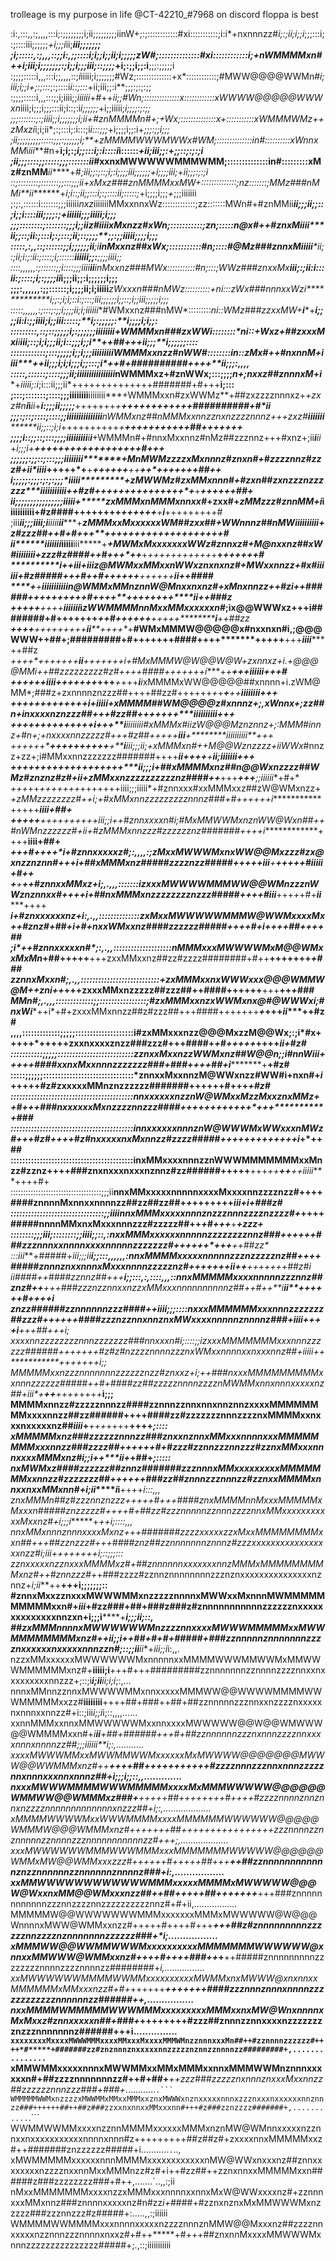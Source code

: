 trolleage is my purpose in life 
@CT-42210_#7968 on discord
floppa is best

:i:,:::,,:;,,,,:::i;:;;;;;;;;i;ii;;;;;;;;;iinW+;:;::::::::::::#xi:::::::::::;i:i*+nxnnnzz#*i;:;ii;i;;i*;;;:::i;:;::::iii;;;;;;*+i;;;i*ii;***iii;;;;;;;
;i;:::::,:;,,,::;;i:,;;::::i;i;;i;;ii;i;;;;;zW#;::::::::::::::#xi::::::::::::i;+nWMMMMxn#++*i;iii;i;;;*;;;;:;i;;i;;;iii;::;;;;*+i;:;;i;;:i**;;;:;;;;;i
:;;;;:::::i,,,:::i;;,,,,::;*i*iiiii;i;;;;;;;#Wz;::::::::::::::+x*::::::::::::;#MWW@@@@WWMn#*i;iii;i;;i+;:;:::*;:;::::i*i::;:::*+ii;iii;;:i**;;;:;:;:;;
:;;;;:::::i,,,:::;;i;iiii;;*iiiiii*+#++*ii;;#Wn;::::::::::::::*x*::::::::::::xWWWW@@@@@WWWxn*iiii;i;;;i;;;:::ii;i::;:i*i;;;;;;*+i;;iiiii;***i;;;;:;:;;
;;;:::::::;:;iiii;;i;;;;;;;i;*ii+#znMMMMn#+;+Wx;::::::::::::::*x+:::::::::::xWMMMWMz+***+zMxz*i*i;i;ii*;:;:::i;:i:::;i*i:::;;;*+i;;;;i;;:i+*;;;:;;i;;;
;ii;;;;;;;;;:::::;;;:;;;;;;i;**+zMMMMWWWMWWx#WM;::::::::::::::in#::::::::::xWnnxMM*i*iii***#n+**i;i;:;*i;;:::i;:i::::i*i::::::*+ii;iii;;:*+*;;::;:;:;i
;ii;;;::::;;:::::;;;:::::::ii*#xxnxMWWWWWMMMWMM;::::::::::::::in#:::::::::xMz#znMM***ii*****+#***;iii;*;:;::;i;:i;;;;iii;;;;;;*+i;;;;iii;*+*ii;;;:;:;i
::;::::::::;:::::::;;:::;;;ii+xMxz###znMMMMxxMW+::::::::::::::;nz:::::::;MMz###nMMi**ii*******+*i;i::;ii;;:::i;:;::::ii;:::::;*+i;;;;i;;;*+*;;;iiiiiii
;:;:,::::::i:::::::;;;iiiiii*nxz*iiiiiiiMMxxnnxWz:::::::::::::;zz:::::::MWn#+#znMMii*************ii;;;ii;;::;i;;i::::iii;;;;:;*+iiiiii;;;***iiiii;i;;;
;;;::::::::;:::::::;;;i;;ii*z#*i***ii**ixMxnzz#xWn;:::::::::::;zn;:::::n@x#++#znxMiiii*****ii****;;::;ii:;:::i;:;:::;ii;::;;;;**;;:;;iiii****i;;;;i;;;
:::::,:,,::;::::::;;i;;;;;;**ii****;i**inMxxnz##xWx;:::::::::::#n;::::#@Mz###znnxMiiii*****i*****ii;:;ii;i:;:ii:;::::;i;::::::**iiiiii;;:***;;;;iiii;;
::::,,,,,,:;::::::;;i::::;;;iii*i**ii**inMxxnz###MWx:::::::::::#n;:::;WWz###znxxMx*********i*****ii;:;ii:i:::ii:;::::;i;:;;;;ii*i;;;ii;;:**i;;;;;;i;;;
;;;:,,,,,,:;;::::::;i;;;;ii;i;i**iiii***zWxxxn###nMWz::::::::::+ni:::zWx###nnnxxWz**i*************i;;:;i;i;::*i:;:::;iii;;;;;;i*;;::;i;;i**ii;;;;;i;;;
:::::,,,,,,:;:::;:;;i;;;;ii;i;i**iiiii**#WMxxnz###nMW*:::::::::*ni::*WMz###zzxxMW+**i*****+******i;;;;ii:i:;;iiii;i;;iii:::::;**i;:;;;;;:**i;;;;i;i;;:
:::::::::,::;::;;;;;i;:;;;;;;iiiiiii*i**+WMMMxn###zxWWi::::::::*ni::+Wxz+##zxxxMxi**i**********i*ii;::;i;i;;;ii;i::;;;i;;i**++##+++*ii;;;**i;;;;;;::::
::::::::::::;:::;;;;;i;;i;;;iiiii*ii*i*i*WMMMxxnzz#nWW#::::::::in*::zMx#++#nxnnM+**iiii*****++**ii;;;i;i;i;;;i*;;:::;i**++#+##########++++**ii;;;:,,,,
:::::,::::::;::::;;;ii;iiii*iiiiiiiiiiii*nWMMMxz+#znWWx;:::;;;;*n+;*nxxz##znnnxM**+***i******+*iiiii;:i*;i:::ii;;;ii*++++++++++++++#######+#+++**i;:::
;:::;:::::::;::::;;;iiiiiiii**iiiiiiii***+WMMMxxn#zxWWMz**+##zxzzzznnnxz+*+zxz#n****i*i***ii*+***i:;;;ii;;;;;***+++++++*+**++++++++++++##########+#*ii
;;;:;::;::::;::::;;iiiiiiiiii*****iiiii***nWMMxnz##nMMMxxnnzznxnzzzznnnz+++zxz#**iiiiiii********ii;;::;i;i*++++++++++*+**********+++++++++++##+++++++*
;;;;i::;;::;:::;;;;iiiiiii*ii******i**i***+WMMMn#+#nnxMxxnnz#nMz##zzznnz+++#xnz+;ii***i****ii*+**i;;;i*+******+++++++**************+****++++++++++#+++
;;;;;;:;;::;:::;;;iiiiiii*i**********+*****MnMWMzzzzxMxnnnz#znxn#+#zzzznnz#zzz#+i*****i*i**iii*****+++++*+**+***++++++**++**************++*+++++++##++
i;;;;;:;;;:;:;:;;;*i**iii*i**********+*****zMWWMz#zxMMxnnn#+#zxn##*zxnzzznzzzzzz****iiiiiiiiiii++#z#+++++*****++++++++++*+***********+*******++++++##+
ii;;;;;;;;;;;;;;;;*****iiii**i*******+*****zxMMMxnMMMxnnxx#*+zxx#+*zMMzzz#znnMM+i*iiiiiiiiiii+#z####++++++++******+++++*+****+******i*******+++++++++#
;iii***ii;;;iiii;i****iiiii**ii******+*****zMMMxxMxxxxxxWM#*#zxx##*+WWnnnz##nMW*i*iiiiiiiii+z#zzz##++#+#++*+****++++++++++*+++**************+**++++++#
ii*******iiiiii*i*****iiiii**iii*****+*****+MWMxMxxxxxxxWWz#znnxz#+*M@nxxnz##xW#i*iiiiiii+zzz#z####++#+++*++*****+*+++++++++++*+****+**********++++++#
**************i****++*******iii******+***iiiz@MWMxxMMxxnWWxznxnxnz#+MWxxnnzz+#x#iiiiii*+#z#####+++#++#++++++*******+*+++++**************ii******++####
****+********+*************i*ii***iiiiii*ii*n@WMMxMMnznnW@Mnxxnxnz#+xMnxnnzz++#zi***++######++++++++++#++++********+++++++***+**********ii******++###z
**++++*****+****+***++*+***iiiiiii********i*zWWMMMMnnMxxMMxxxxxxn#*;ix@@WWWxz+++i########+#+++++++*++#++++++******++**+**+**+*************i*****++##zz
**++++**+**+++*+++++****ii*******++++*+*****#WMxMMMW@@@@@x#nxxnxn#i,;@@@WWW++##+;#########+#+++++++####++++*******+**++++**+++***i******iii******++##z
**++++*+++++++****ii*****++**+***++*++*i+***#MxMMMW@W@@W@W+zxnnxz+i.+@@@@MMi++##*zzzzzzzzz#z#+*+++####+++++++*i*****+*+****++*******+***iiii*ii***+++#
*+++++*+**iiii**+++++++*+++***+*+++****i***i*xMMMMxWW@@@@@##xnnnn+i.zWM@MM*;###z+zxnnnnznzzz##++++##zz#++++++*+*+******+**+*+**********iiiiiiii****+++
************++**+++++++*+++***+i+******iiiii+xMMMM##WM@@@@z#xnnnz+;,xWnnx+;zz##n+inxxxxnznzzz##+++#zz##+++++**+********+**********iii***iii*ii*ii**+++
***+++*****++++*+++++++i*++*+**i****iiiiiiii#xMMMx#iizW@@@Mznznnz+;:MMM#i*nnz+#n+;+nxxxxnnzzzzz#+++#z##+++++*****iii*****+********ii****iiiiii*ii**+++
++++++*****+++**+++++++**+*****i***iii;;;ii;+xMMMxn#+*+M@@Wznzzzz+iiWWx*#nnzz+zz+;i#MMxxnnzzzzzzz#######++++******ii***++++**+*********ii;iiiiiii*+++*
+++++++*++*+++**+++++++********i***i;;;i**+##xMMMMxnz##n@@Wxnzzzz#*#WMz#znznz#z#+ii+zMMxxnzzzzzzzzzznz####++***+++******+*+*********+***;;iiiiii**+#+*
*+++*++*+++++++*+++++++iiii;;;iiiii*+#znnxxx#xxMMMxxz##zW@WMxnzz+*+zMMzzzzzzzz#++i;+#xMMxnnzzzzzzzzznnnz###+#++++++*i*************+++++*****iiii**+##+
*++++*+**+++++***+++++iii;;i*++#znnxxxxn#*i;#MxMMWWMxnznWW@Wxn##++#nWMnzzzzzz#*+*ii+#zMMMxnnzzz#zzzzzznz#######++++*i***************++++****iiii**+##+
*++*********+#++*++**i*+#znnxxxxxz#*;:,,,,:;zMxxMWWWMxnxWW@@Mxzzz#zx@xnzznznn#+++*i+##xMMMxnz#####zzzznzz#####+++++*iii*****+****+++++#****iiiii**+#++
**+******+******++#znnxxMMxz+i;,.,,,:::::::izxxxMWWWWMMMWW@@WMnzzznWWznznnxx#++++*i+##nxMMMxnzzzzzzzznzzz#####++++#*i*ii******+++*+*+#+***ii******++++
********i*+#znxxxxxxnz+i:,.,,::::::::::::::*zxMxxMWWWWWMMMW@WWMxxxxMx++#znz#+##+**i+#+nxxWMxxnz####zzzzzz#####++++#+***i******+++**+##+**++********+##
;i*++#znnxxxxxn#*;:,.,,::::::::::::::::::::*nMMMxxxMWWWWMxM@@WMxxMxMn**+##**+++++**+++zxxMMxxnz##zz#zzzz########+#++**************++++**+++*******+###
zznnxMxxn#*;,.,,:::::::::::::::::::::::::::+zxMMMxxnxWWWxxx@@@WMMW@M+*+zn*i+***+***+++zxxxMMxnzzzzz##zzz##++####+++++**+********+++****++*********+###
MMn#*;,.,,,:::::::::::::;;::::::::::::::::;#zxMMMxxnzxWWMxnx@#@WWWxi;#nxW*i****++i*+#+zxxxMMxnnzz##z#zzz##+++####+++++++***+***********+++*ii****++#z#
,,,,:::::::::::::;;;;;::::::::::::::::::::i#zxMMxxxnzz@@@MxzzM@@Wx;:;i*#x+++++*+**++++zxxnxxxxznzz###zzz#+++####+*+#+++****++*++++*********ii*****+#z#
:::::::::::;;;;;::::::::::::::::::::::::::*zznxxMxxnzzWWMxnz##W@@n;;i#nnWi*ii*+++++####xxnxMxxnnnzzzzzzz###+###++++##+***i*********************+**+#z#
:::::;;;;;;:::::::::::::::::::::::::::::::*znnxxMxxnnzM@WWxnzz#WW#**i+nxn#+*i*+++++#z#zxxxxxMMnznzzzzzz#######++++++#+++***********************+***#z#
::::::::::::::::::::::::::::::::::::::::::*nnxxxxxxnzznW@WMxxMzzMxxznxMMz+****+#+++###nxxxxxxMxnzzzznnzzz####++++++++++++****+**++*************+***###
::::::::::::::::::::::::::::::::::::::::::innxxxxxxnnnznW@WWWMxWWxxxnMWz#+++#z#++++#z#nxxxxxnxMxnnzz#zzzz#####++++++++++**+*****++****i*********+*++##
::::::::::::::::::::::::::::::::::::::::::inxMMxxxxnnnzznWWWMMMMMMMxxMnzz#zznz++++###znxnxxxnxxxnznnz#zz######+++++**+++*++**++**++*iii***ii****++++#+
::::::::::::::::::::::::::::::::::::;;;ii**nnxMMxxxxxnnnnnxxxxMxxxxnnzzzznzz#++++####znnnnMxnnxxnnnnzz##zz##zz##+*+*******+++++++***iii*+*****i*+###z#
::::::::::::::::::::::::::::::::;;ii*****iinnxMMMxxxxxnnnznzzznnnzzzznzzzz#+*++++#####nnnnMMxnxMxxxnnnzzz#zzzzz##++*******+#+++***+**************+zzz+
::::::::;;;ii***i;::::::::;;ii*****ii;;::,:nxxMMMxxxxxxnnnnnzzzzzzzznnz###++*++++###zzznnnxxnnnnxxxxnnnnnzzzzzzz#+++*******+++*******++**+***+**+##zz*
:::iii***+#####+*iii;;;ii*****i;;:::,,,,,,:nnxMMMMxxxxxnnnnnzzznzzzzznz##++***++#####znnnznxxnnnxMxxxnnnnzzzzznz#+++++++*ii*+*****+******+++*++++##z#i
ii####++####zznnz##+++***i;;:::,:,::::,,,::nnxMMMMMxxxxnnnnnzzznnz##znz#++***+++###zzznzznnxxnzzxMMxxxnnnnnnnnnnz##++#++**i**********ii**++++++#++++*i
znzz######zznnnnnnzzz####++*ii****ii;;;::::nxxxMMMMMMxxxnnnzzzzzzz##zzz#++**++++####zzznzznnxnnznxMWxxxxnnnnnznnnnz###+*iiii*++***++**i****+++##+++*i;
xxxxnnzzzzzzzznnnzzzzzzz###nnxxxn#i;::::;;izxxxMMMMMMMxxxnnnzzzzzz######++*+++++#z#z#nzzzznnnnzzznxWMxxnnnnxxnxxxnnz##+*iiiii*++***********+++++++*i;;
MMMMMxxnzzznnnnnnnzzzzzznzz#znxxz+i;*++###nxxxMMMMMMMMMxxnnnzzzzzz#####+*+#+####zz##zzzzznnnnzzzznMWMMxnnxnnnxxxxxnz##+*iii**+**++***++*++*++++**i;;;
MMMMxnnzz#zzzzznnnzz####zznnnzznnxnnxnnznnzxxxxMMMMMMMMxxxxnnzz##zz######++++####zz#zzzzzzznnnzzzznxMMMMxxnxxxnxxxxxnz##*iiii*+***+++*++++**++++*;::::
xMMMMMxnz###zzzzzznnnzz###znxxnznnxMMxxxnnnnxxxMMMMMMMMxxxnnzz###zzzz##++++++#+#zzz#zznnzzznnzzz#zznxMMxxxnnnxxxxMMMxnz#*i;;i*++*****ii**+*+##+*;:::::
nxMWMxz####zzzzzz##znnz#######zzznnnxMMxxxxxxxxxMMMMMMMxxnnzz#zzzzzzz##++++++###zz##znnnzzznnnzz#zznxxMMMMxnnxxnxxMMxnn#+*i;ii*******i*i**++++*i:::,,,
znxMMMn##z#zzznnznzzz+++++#+++####znxMMMMnnMxxxMMMMMxMxxxn#####znzzzzz#++++#+##zz#zzznnnnnzznnnzzzznnxMMxxxxxxxxxxxMxxnz#+i;;;i******+*+***+*i;::::,,,
nnxMMxnnnznnnxxxxMxnz+++#######zzzzxxxxxzzxMxxMMMMMMMMxxn##+++##zznzzz#+++####znz##zznnnnnnnznnnz#zzzxxxxxxxxxxxxxxxxxnzz#*i;iii***++++++++*i;::;;;:::
zznxxxxxnzznxxxMMMMxz#+##znnnnnnxxxxxxxnnzMMMxMMMMMMMMMxnz#***++#znnzzz#+*+###zzzz#zznnznnnnnnnnzzznznxxxxxxxxxxxxxxxnznnz+*i;ii***++**+++**i;;;;;;;::
#znnxMxxzznxxxMWWWMMxnzzzzznnnnxMWWxxMxnnnMWMMMMMMMMMMxxn#+*iii*+#zz###+##+###z###z#znnnnnnnnnnnzzzzzznxxxxxxxxxxxxxxnnzxn+i;;;i********+***i;;;ii;::,
##zxMMMnnnnxMWWWWWWMnzzzznnxxxxMWWWMMMMMxxMWWMMMMMMMMxnz#++*ii;;i*++##+#+#+#####+###zznnnnnznnnnnnnzzzznxxxxxxnxxxxxnnnzzn#;::;;ii**ii**+*iii;;i*i:,,.
nzzxMMxxxxxxMWWWWWWMxnnnnnxxMMMMWWWMMWWMxMMWWWMMMMMMxnz#+**iiiii;i**+++#+++#########zznnnnnnnzznnnnzzzznnxxnxxxxxxxxxnnzzz+;::;i***i;ii**ii;i;i*;:,...
nnnxMMnnzznnxMWWWWMMxnnxxxxxMMMWW@@WWWWMMMMWWWMMMMMxxzz#**iiiiiiii**++++##+###++##+##zznnnnnzzznnxxnzzzznxxxxxnxnnnxxnnzz#+i::;iii*i;;i*i;::,,,,......
xxnnMMMxxnnxMMWWWWWMxxnnxxxxMWWWWW@@W@@WMWWW@@WMMMMxxn#+****i**ii***+##+######+++#+##zznnnnnnzzznxnnnzzzznnxxxxnnnxnnnnzz##*;;;iiiiii**i;:,...........
xxxxMWWWMMxxMWWMMWWMxxxxxxMxMWWWW@@@@@@@MWWW@@WWMMMxnz#+*+*********++++##+++++++++++#zzzznnnzzznnxnnnzzzzznnxnnnxxxnnxnnnz##+*i;;;i;;::,,.............
nxxxMWWWMMMMWWWMMMMMxxxxMxMMMWWWWW@@@@@@WMMWW@@WMMMxz###+*******+++++##++++++++#++++#zzzznnnnznnznnxnzzzznnnnnnnnnnnnnxnzzz##+*i;:,...................
xMMMMWWWWMxxWWWMMMMxxxxMMMMMMWWWWWW@@@@@WMMMW@@@WMMMxnz#++*+*++++##++++++***++++++++++zzznnnnzznznnnnnzznnnnzzznnnnnnnnnnnzz#+++*;,...................
xxxMWWWWWWMMMWWWMMMxxxMMMMMMMWWWWW@@@@@@WMMxMW@@WMMxxxzzz#++++++#+++++##+**++******++##zznnnnnnnnnnnnznzznnnnnnzznnnnnnznnnnz###+*i:,.................
xxMMWWWWWWWWWWWWMMMxxxxxMMMMxMWWWWW@@@W@WxxnxMM@@WMxxxnzz##++##+++++##+++*++++*****+++###znnnnnnnnnnnnzzznnzzzznnzzzzzzzzzznnz#+#+ii,.................
MMMMMW@@WWWWWWWMMMxxxxxxxMMMxMWWWWW@W@@@WnnnnxMWW@WMMxxnzz#+++++#++++#+++*********+++##z#znnnnnnnnnzzzzzznnzzzznznnnnnnnzzzzzz###+*i;.................
xMMMWW@@WWMMWWWMxxxxxxxxxxMMMMMMMWWWWWW@xnnxxMMWWW@WMMxxnz#++++#++++###++*****+****++#####znnnnnnnnnzzzzzzzznnnnzzzznnnnzz########+*i,................
xxMWWWWWWMMMMWWMMxxxxxxxxxxMWMMxnxMWWW@xnxnnxxMMMMMMxMMxxxnzz#+#+*++++++****+*++++++####zzznnnznnnxnnnnzzzzzzzzzzzznnnnnnzz######++**,................
nxxMMMMWMMMMMWWWMMMxxxxxxxxxMMMxxnxMW@WnxnnnnxMxMxxz#znnxxxxxn##+###**+*++****++++++#zzz##znnnzznnxxxxnzzzzzzzznzzznnnnnnnz######+++i...............``
xxxxxxxxMxxxxMWWWMMMxxxxMMxxxMxxxxMMMWMnzznnnxxxMn##++#zznnnnzzzzzz#++++*#*****+#######zz#znznnnznxxxxxnnzzzzznznnzznnnnzz#########+,...............``
xMMWMMxxxxxnnnxMWWMMxxMMxMMMxxnnxMMMWWMnznnnxxxxxxn#+##zzzznnnnnnnzz#++#+##+***++zzz###zzzzznxnnnznxxxMxxnnzz##zzzzzznnnzzz###+###+*............``.```
WMMMMMWWMxnzzzzxMWWMMxMMxxMMMxxznxMWWWxnznxxxxxnnnxzzznxxxnxxxxxxnnznnzz###++++++##++##z###zzxxnxnnxxMMxxxnn#+++#z###zznzzzz#######+,...........``.```
WWMMWWMMxxxxnzznnMMMMxxxxxxMMMxnznMW@WMnnxxxxxnzznnxxnxxxxxxxxxxxnnnnxnnn#z+++++++++##z##z#+zxxxxnnxMMMMMxxz#++#######znzzzzzz#####+i...........`.`..,
xMWMMMMMxxxxxxnnnMMMMxxxxxxxxxxxxnMW@WWxnxxxnz##znnxxxxxxxxnzzzznxxnnMxxMMMnzz#z#+i++#zz##++zznxnnxxMMMMMxxn######z###zzzzzzzz###+#++,.......`..,,:;ii
nMxxMMMMMMMxxxxnzzxMMMxxxnnnnxxnnxMxW@WWxxxxnz#+zznnnxxxMMxnnz###znnnnxxxxxnz#n#zz*i+*####+#zznxnznxMxMMWWWMxnzzzzz###zzznnzzz#z#####+:.....,,:;iiiiii
WMMMMWWMMMMxxxnnnnxxxxxnzzzznnnznMMW@@Mxxxnz##zzzznnxxxxxnzznnnzzznnnnxnxxz#+#++*****+#+++##znxnnMxxxxMMWWWMxnnnzzzzzzzzzzzzzzz#####+;.,::;iiiiiiiiiii

<!---
CT-42210/CT-42210 is a ✨ special ✨ repository because its `README.md` (this file) appears on your GitHub profile.
You can click the Preview link to take a look at your changes.
--->
